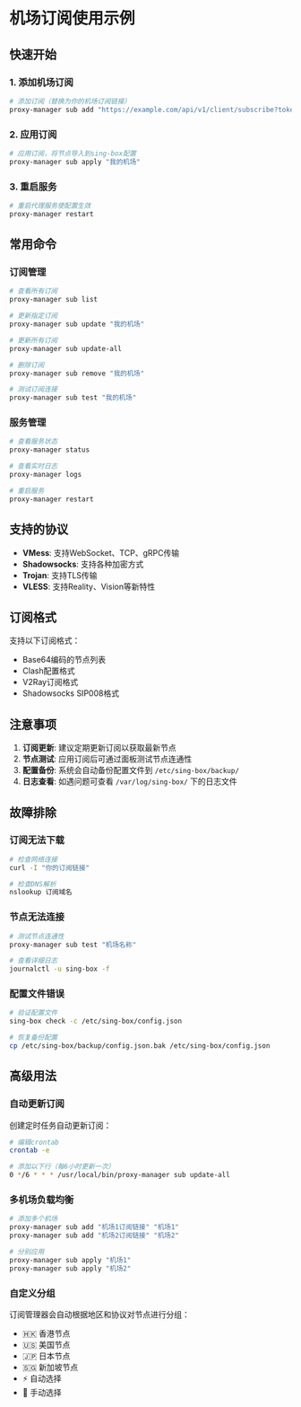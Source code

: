 # 机场订阅使用示例

## 快速开始

### 1. 添加机场订阅
```bash
# 添加订阅（替换为你的机场订阅链接）
proxy-manager sub add "https://example.com/api/v1/client/subscribe?token=your_token" "我的机场"
```

### 2. 应用订阅
```bash
# 应用订阅，将节点导入到sing-box配置
proxy-manager sub apply "我的机场"
```

### 3. 重启服务
```bash
# 重启代理服务使配置生效
proxy-manager restart
```

## 常用命令

### 订阅管理
```bash
# 查看所有订阅
proxy-manager sub list

# 更新指定订阅
proxy-manager sub update "我的机场"

# 更新所有订阅
proxy-manager sub update-all

# 删除订阅
proxy-manager sub remove "我的机场"

# 测试订阅连接
proxy-manager sub test "我的机场"
```

### 服务管理
```bash
# 查看服务状态
proxy-manager status

# 查看实时日志
proxy-manager logs

# 重启服务
proxy-manager restart
```

## 支持的协议

- **VMess**: 支持WebSocket、TCP、gRPC传输
- **Shadowsocks**: 支持各种加密方式
- **Trojan**: 支持TLS传输
- **VLESS**: 支持Reality、Vision等新特性

## 订阅格式

支持以下订阅格式：
- Base64编码的节点列表
- Clash配置格式
- V2Ray订阅格式
- Shadowsocks SIP008格式

## 注意事项

1. **订阅更新**: 建议定期更新订阅以获取最新节点
2. **节点测试**: 应用订阅后可通过面板测试节点连通性
3. **配置备份**: 系统会自动备份配置文件到 `/etc/sing-box/backup/`
4. **日志查看**: 如遇问题可查看 `/var/log/sing-box/` 下的日志文件

## 故障排除

### 订阅无法下载
```bash
# 检查网络连接
curl -I "你的订阅链接"

# 检查DNS解析
nslookup 订阅域名
```

### 节点无法连接
```bash
# 测试节点连通性
proxy-manager sub test "机场名称"

# 查看详细日志
journalctl -u sing-box -f
```

### 配置文件错误
```bash
# 验证配置文件
sing-box check -c /etc/sing-box/config.json

# 恢复备份配置
cp /etc/sing-box/backup/config.json.bak /etc/sing-box/config.json
```

## 高级用法

### 自动更新订阅
创建定时任务自动更新订阅：
```bash
# 编辑crontab
crontab -e

# 添加以下行（每6小时更新一次）
0 */6 * * * /usr/local/bin/proxy-manager sub update-all
```

### 多机场负载均衡
```bash
# 添加多个机场
proxy-manager sub add "机场1订阅链接" "机场1"
proxy-manager sub add "机场2订阅链接" "机场2"

# 分别应用
proxy-manager sub apply "机场1"
proxy-manager sub apply "机场2"
```

### 自定义分组
订阅管理器会自动根据地区和协议对节点进行分组：
- 🇭🇰 香港节点
- 🇺🇸 美国节点
- 🇯🇵 日本节点
- 🇸🇬 新加坡节点
- ⚡ 自动选择
- 🎯 手动选择